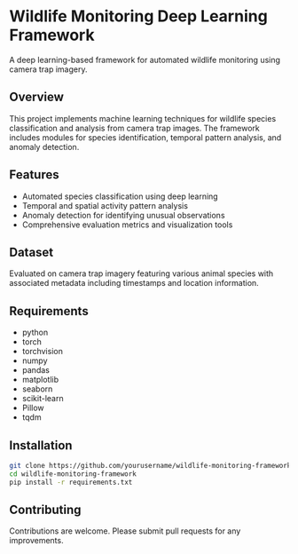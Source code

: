# Wildlife Monitoring Deep Learning Framework

A deep learning-based framework for automated wildlife monitoring using camera trap imagery.

## Overview

This project implements machine learning techniques for wildlife species classification and analysis from camera trap images. The framework includes modules for species identification, temporal pattern analysis, and anomaly detection.

## Features

- Automated species classification using deep learning
- Temporal and spatial activity pattern analysis
- Anomaly detection for identifying unusual observations
- Comprehensive evaluation metrics and visualization tools

## Dataset

Evaluated on camera trap imagery featuring various animal species with associated metadata including timestamps and location information.

## Requirements

- python
- torch
- torchvision
- numpy
- pandas
- matplotlib
- seaborn
- scikit-learn
- Pillow
- tqdm

## Installation

```bash
git clone https://github.com/yourusername/wildlife-monitoring-framework.git
cd wildlife-monitoring-framework
pip install -r requirements.txt
```

## Contributing

Contributions are welcome. Please submit pull requests for any improvements.
